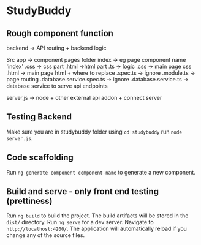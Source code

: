 # StudyBuddy

## Rough component function
backend -> API routing + backend logic

Src
   app -> component pages folder
      index -> eg page component name 'index'
          .css -> css part
          .html ->html part
          .ts -> logic
    .css -> main page css
    .html -> main page html + where to replace
    .spec.ts -> ignore
    .module.ts -> page routing 
    .database.service.spec.ts -> ignore
    .database.service.ts -> database service to serve api endpoints

server.js -> node + other external api addon + connect server 

## Testing Backend

Make sure you are in studybuddy folder using `cd studybuddy`
run `node server.js`. 

## Code scaffolding

Run `ng generate component component-name` to generate a new component. 

## Build and serve - only front end testing (prettiness)

Run `ng build` to build the project. The build artifacts will be stored in the `dist/` directory. 
Run `ng serve` for a dev server. Navigate to `http://localhost:4200/`. The application will automatically reload if you change any of the source files.





